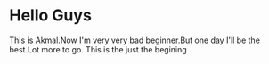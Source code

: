 # Hello Guys

This is Akmal.Now I'm very very bad beginner.But one day I'll be the best.Lot more to go.
This is the just the begining
